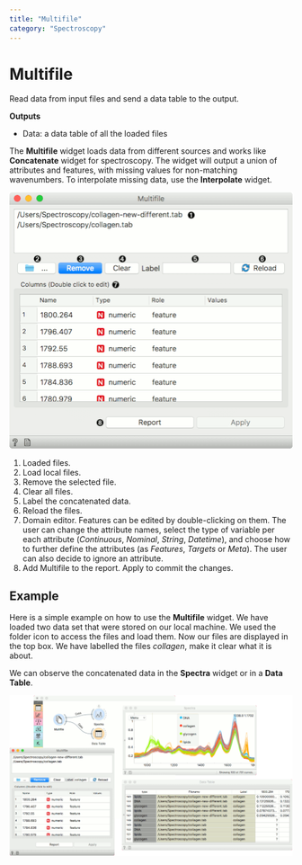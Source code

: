 ```yaml
---
title: "Multifile"
category: "Spectroscopy"
---
```

Multifile
=========

Read data from input files and send a data table to the output.

**Outputs**

- Data: a data table of all the loaded files

The **Multifile** widget loads data from different sources and works like **Concatenate** widget for spectroscopy. The widget will output a union of attributes and features, with missing values for non-matching wavenumbers. To interpolate missing data, use the **Interpolate** widget.

![](/widget-catalog/spectroscopy/images/Multifile-stamped.png)

1. Loaded files.
2. Load local files.
3. Remove the selected file.
4. Clear all files.
5. Label the concatenated data.
6. Reload the files.
7. Domain editor. Features can be edited by double-clicking on them. The user can change the attribute names, select the type of variable per each attribute (*Continuous*, *Nominal*, *String*, *Datetime*), and choose how to further define the attributes (as *Features*, *Targets* or *Meta*). The user can also decide to ignore an attribute.
8. Add Multifile to the report. Apply to commit the changes.

Example
-------

Here is a simple example on how to use the **Multifile** widget. We have loaded two data set that were stored on our local machine. We used the folder icon to access the files and load them. Now our files are displayed in the top box. We have labelled the files *collagen*, make it clear what it is about.

We can observe the concatenated data in the **Spectra** widget or in a **Data Table**.

![](/widget-catalog/spectroscopy/images/Multifile-Example.png)
